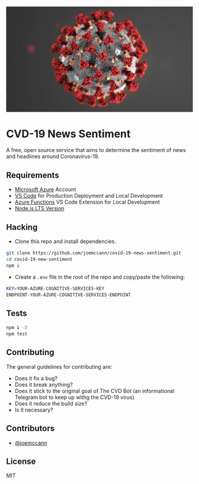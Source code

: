 <p align="center">
  <img alt="CVD-19 Virus" src="assets/botpic.jpg" />
</p>

# CVD-19 News Sentiment

A free, open source service that aims to determine the sentiment of news and headlines around Coronavirus-19.

## Requirements

- [Microsoft Azure](https://portal.azure.com) Account
- [VS Code](https://code.visualstudio.com/) for Production Deployment and Local Development
- [Azure Functions](https://marketplace.visualstudio.com/items?itemName=ms-azuretools.vscode-azurefunctions) VS Code Extension for Local Development
- [Node.js LTS Version](https://nodejs.org/en/about/releases/)

## Hacking

- Clone this repo and install dependencies.

```sh
git clone https://github.com/joemccann/covid-19-news-sentiment.git
cd covid-19-new-sentiment
npm i
```

- Create a `.env` file in the root of the repo and copy/paste the following:

```sh
KEY=YOUR-AZURE-COGNITIVE-SERVICES-KEY
ENDPOINT-YOUR-AZURE-COGNITIVE-SERVICES-ENDPOINT
```

## Tests

```sh
npm i -D
npm test
```


## Contributing

The general guidelines for contributing are:

- Does it fix a bug?
- Does it break anything?
- Does it stick to the original goal of The CVD Bot (an informational Telegram bot to keep up withg the CVD-19 virus)
- Does it reduce the build size?
- Is it necessary?

## Contributors

- [@joemccann](https://twitter.com/joemccann)

## License

MIT
